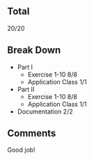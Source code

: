 ## Total ##
20/20

## Break Down ##
* Part I
  * Exercise 1-10 8/8
  * Application Class 1/1
* Part II
  * Exercise 1-10 8/8
  * Application Class 1/1
* Documentation 2/2

## Comments ##
Good job!